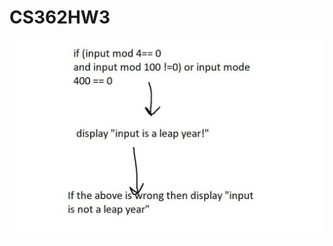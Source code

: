 # CS362HW3


![Flow chart for leap year program](https://github.com/matthewpeterkort/CS362HW3/blob/master/flowchartHW3.png)
